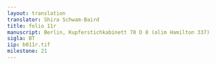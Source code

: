 ```yaml
---
layout: translation
translator: Shira Schwam-Baird
title: folio 11r
manuscript: Berlin, Kupferstichkabinett 78 D 8 (olim Hamilton 337)
sigla: BT
iip: b011r.tif
milestone: 21
---
```



